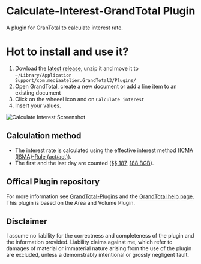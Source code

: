 # Calculate-Interest-GrandTotal Plugin
A plugin for GranTotal to calculate interest rate.

# Hot to install and use it?
1. Dowload the [latest release](https://github.com/jajoho/Calculate-Interest-GrandTotal-Plugin/releases), unzip it and move it to <code>~/Library/Application Support/com.mediaatelier.GrandTotal3/Plugins/</code>
2. Open GrandTotal, create a new document or add a line item to an existing document
3. Click on the wheeel icon and on <code>Calculate interest</code>
4. Insert your values.


![Calculate Interest Screenshot](https://user-images.githubusercontent.com/15175599/151969970-22a6bd5a-a078-4f07-b708-4ec4791d8a5c.png)


## Calculation method
- The interest rate is calculated using the effective interest method ([ICMA (ISMA)-Rule (act/act)](https://en.wikipedia.org/wiki/Day_count_convention#Actual_methods)).
- The first and the last day are counted ([§§ 187](https://www.gesetze-im-internet.de/bgb/__187.html), [188 BGB](https://www.gesetze-im-internet.de/bgb/__188.html)).

## Offical Plugin repository
For more information see [GrandTotal-Plugins](https://github.com/mediaatelier/GrandTotal-Plugins) and the [GrandTotal help page](https://www.mediaatelier.com/GrandTotal7/help/?lang=en).
This plugin is based on the Area and Volume Plugin.

## Disclaimer
I assume no liability for the correctness and completeness of the plugin and the information provided.
Liability claims against me, which refer to damages of material or immaterial nature arising from the use of the plugin are excluded, unless a demonstrably intentional or grossly negligent fault.
